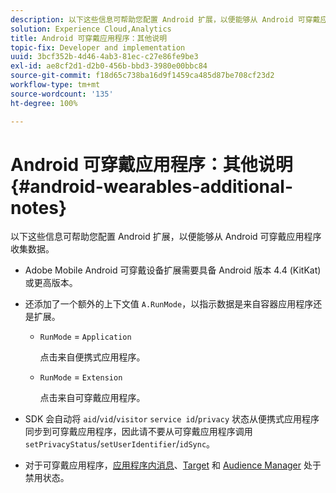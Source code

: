 ```yaml
---
description: 以下这些信息可帮助您配置 Android 扩展，以便能够从 Android 可穿戴应用程序收集数据。
solution: Experience Cloud,Analytics
title: Android 可穿戴应用程序：其他说明
topic-fix: Developer and implementation
uuid: 3bcf352b-4d46-4ab3-81ec-c27e86fe9be3
exl-id: ae8cf2d1-d2b0-456b-bbd3-3980e00bbc84
source-git-commit: f18d65c738ba16d9f1459ca485d87be708cf23d2
workflow-type: tm+mt
source-wordcount: '135'
ht-degree: 100%

---
```


# Android 可穿戴应用程序：其他说明{#android-wearables-additional-notes}

以下这些信息可帮助您配置 Android 扩展，以便能够从 Android 可穿戴应用程序收集数据。

* Adobe Mobile Android 可穿戴设备扩展需要具备 Android 版本 4.4 (KitKat) 或更高版本。
* 还添加了一个额外的上下文值 `A.RunMode`，以指示数据是来自容器应用程序还是扩展。

   * `RunMode` = `Application`

      点击来自便携式应用程序。

   * `RunMode` =  `Extension`

      点击来自可穿戴应用程序。

* SDK 会自动将 `aid`/`vid`/`visitor` `service id`/`privacy` 状态从便携式应用程序同步到可穿戴应用程序，因此请不要从可穿戴应用程序调用 `setPrivacyStatus`/`setUserIdentifier`/`idSync`。
* 对于可穿戴应用程序，[应用程序内消息](/help/android/messaging-main/messaging/messaging.md)、[Target](/help/android/target-main/target.md) 和 [Audience Manager](/help/android/audience-manager/audiencemgmt.md) 处于禁用状态。
